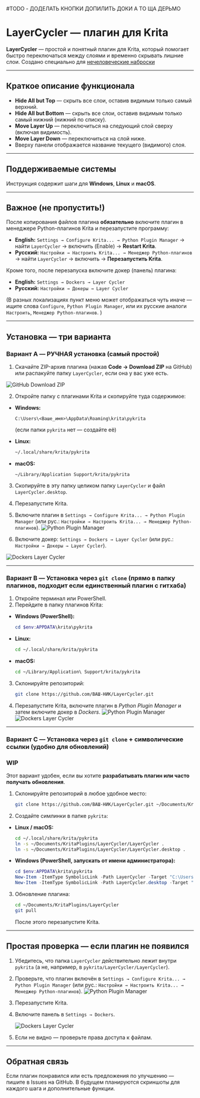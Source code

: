 #TODO - ДОДЕЛАТЬ КНОПКИ
        ДОПИЛИТЬ ДОКИ А ТО ЩА ДЕРЬМО

# LayerCycler — плагин для Krita

**LayerCycler** — простой и понятный плагин для Krita, который помогает быстро переключаться между слоями и временно скрывать лишние слои. Создано специально для [нечеловеческие наброски](https://t.me/nechelnabroski)

---

## Краткое описание функционала

* **Hide All but Top** — скрыть все слои, оставив видимым только самый верхний.
* **Hide All but Bottom** — скрыть все слои, оставив видимым только самый нижний (нижний по списку).
* **Move Layer Up** — переключиться на следующий слой сверху (включая видимость).
* **Move Layer Down** — переключиться на слой ниже.
* Вверху панели отображается название текущего (видимого) слоя.

---

## Поддерживаемые системы

Инструкция содержит шаги для **Windows**, **Linux** и **macOS**.

---

## Важное (не пропустить!)

После копирования файлов плагина **обязательно** включите плагин в менеджере Python-плагинов Krita и перезапустите программу:

* **English:** `Settings → Configure Krita... → Python Plugin Manager` → найти `LayerCycler` → включить (Enable) → **Restart Krita**.
* **Русский:** `Настройки → Настроить Krita... → Менеджер Python-плагинов` → найти `LayerCycler` → включить → **Перезапустить Krita**.


Кроме того, после перезапуска включите докер (панель) плагина:

* **English:** `Settings → Dockers → Layer Cycler`
* **Русский:** `Настройки → Докеры → Layer Cycler`


(В разных локализациях пункт меню может отображаться чуть иначе — ищите слова `Configure`, `Python Plugin Manager`, или их русские аналоги `Настроить`, `Менеджер Python-плагинов`. )

---

## Установка — три варианта

### Вариант A — РУЧНАЯ установка (самый простой)

1. Скачайте ZIP-архив плагина (нажав **Code → Download ZIP** на GitHub) или распакуйте папку `LayerCycler`, если она у вас уже есть.
  

![GitHub Download ZIP](docs/images/download_zip.png)

2. Откройте папку с плагинами Krita и скопируйте туда содержимое:

* **Windows:**

  ```text
  C:\Users\<Ваше_имя>\AppData\Roaming\krita\pykrita
  ```

  (если папки `pykrita` нет — создайте её)

* **Linux:**

  ```bash
  ~/.local/share/krita/pykrita
  ```

* **macOS:**

  ```text
  ~/Library/Application Support/krita/pykrita
  ```

3. Скопируйте в эту папку целиком папку `LayerCycler` и файл `LayerCycler.desktop`.

4. Перезапустите Krita.

5. Включите плагин в `Settings → Configure Krita... → Python Plugin Manager` (или рус.: `Настройки → Настроить Krita... → Менеджер Python-плагинов`).
![Python Plugin Manager](docs/images/enable_checkbox.png)
7. Включите докер: `Settings → Dockers → Layer Cycler` (или рус.: `Настройки → Докеры → Layer Cycler`).


![Dockers Layer Cycler](docs/images/add_docker.png)

---

### Вариант B — Установка через `git clone` (прямо в папку плагинов, подходит если единственный плагин с гитхаба)

1. Откройте терминал или PowerShell.
2. Перейдите в папку плагинов Krita:

* **Windows (PowerShell):**

  ```powershell
  cd $env:APPDATA\krita\pykrita
  ```
* **Linux:**

  ```bash
  cd ~/.local/share/krita/pykrita
  ```
* **macOS:**

  ```bash
  cd ~/Library/Application\ Support/krita/pykrita
  ```

3. Склонируйте репозиторий:

   ```bash
   git clone https://github.com/ВАШ-НИК/LayerCycler.git
   ```

4. Перезапустите Krita, включите плагин в *Python Plugin Manager* и затем включите докер в *Dockers*.
   ![Python Plugin Manager](docs/images/enable_checkbox.png)
   ![Dockers Layer Cycler](docs/images/add_docker.png)

---

### Вариант C — Установка через `git clone` + символические ссылки (удобно для обновлений)
### WIP
Этот вариант удобен, если вы хотите **разрабатывать плагин или часто получать обновления**.

1. Склонируйте репозиторий в любое удобное место:

   ```bash
   git clone https://github.com/ВАШ-НИК/LayerCycler.git ~/Documents/KritaPlugins/LayerCycler
   ```

2. Создайте симлинки в папке `pykrita`:

* **Linux / macOS:**

  ```bash
  cd ~/.local/share/krita/pykrita
  ln -s ~/Documents/KritaPlugins/LayerCycler/LayerCycler .
  ln -s ~/Documents/KritaPlugins/LayerCycler/LayerCycler.desktop .
  ```

* **Windows (PowerShell, запускать от имени администратора):**

  ```powershell
  cd $env:APPDATA\krita\pykrita
  New-Item -ItemType SymbolicLink -Path LayerCycler -Target "C:\Users\<Имя>\Documents\KritaPlugins\LayerCycler\LayerCycler"
  New-Item -ItemType SymbolicLink -Path LayerCycler.desktop -Target "C:\Users\<Имя>\Documents\KritaPlugins\LayerCycler\LayerCycler.desktop"
  ```

3. Обновление плагина:

   ```bash
   cd ~/Documents/KritaPlugins/LayerCycler
   git pull
   ```

   После этого перезапустите Krita.

---

## Простая проверка — если плагин не появился

1. Убедитесь, что папка `LayerCycler` действительно лежит внутри `pykrita` (а не, например, в `pykrita/LayerCycler/LayerCycler`).
2. Проверьте, что плагин включён в `Settings → Configure Krita... → Python Plugin Manager` (или рус.: `Настройки → Настроить Krita... → Менеджер Python-плагинов`).
![Python Plugin Manager](docs/images/enable_checkbox.png)
4. Перезапустите Krita.
5. Включите панель в `Settings → Dockers`.

   ![Dockers Layer Cycler](docs/images/add_docker.png)
6. Если не видно — проверьте права доступа к файлам.

---

## Обратная связь

Если плагин понравился или есть предложения по улучшению — пишите в Issues на GitHub. В будущем планируются скриншоты для каждого шага и дополнительные функции.

